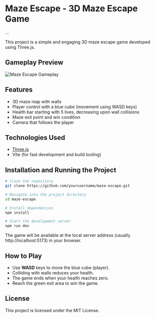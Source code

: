 # Maze Escape - 3D Maze Escape Game

...

This project is a simple and engaging 3D maze escape game developed using Three.js.

## Gameplay Preview

![Maze Escape Gameplay](./maze.gif)

## Features

- 3D maze map with walls
- Player control with a blue cube (movement using WASD keys)
- Health bar starting with 5 lives, decreasing upon wall collisions
- Maze exit point and win condition
- Camera that follows the player

## Technologies Used

- [Three.js](https://threejs.org/)
- Vite (for fast development and build tooling)

## Installation and Running the Project

```bash
# Clone the repository
git clone https://github.com/yourusername/maze-escape.git

# Navigate into the project directory
cd maze-escape

# Install dependencies
npm install

# Start the development server
npm run dev

```
The game will be available at the local server address (usually http://localhost:5173) in your browser.

## How to Play

- Use **WASD** keys to move the blue cube (player).
- Colliding with walls reduces your health.
- The game ends when your health reaches zero.
- Reach the green exit area to win the game.

## License

This project is licensed under the MIT License.
